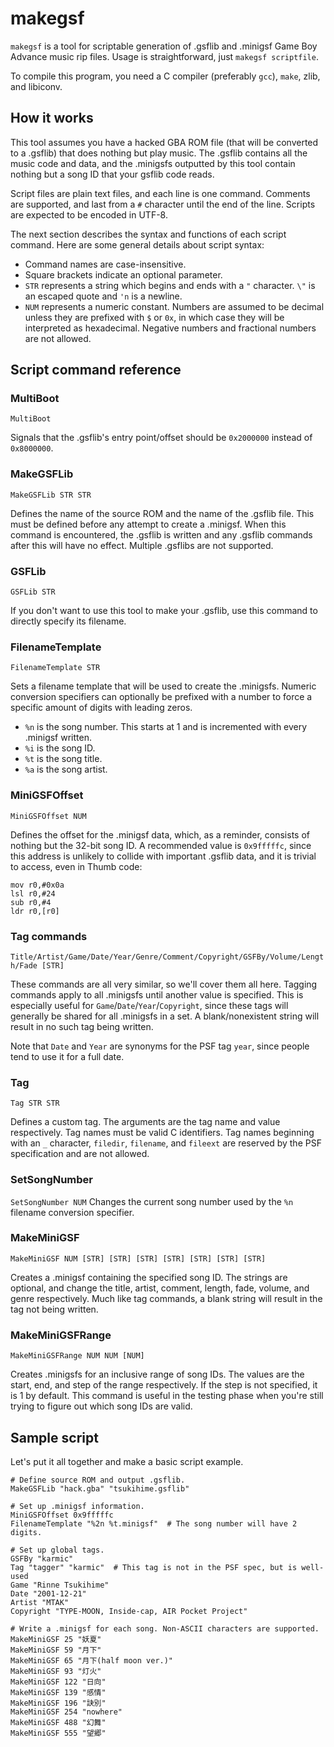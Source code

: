 # makegsf

`makegsf` is a tool for scriptable generation of .gsflib and .minigsf Game Boy Advance music rip files. Usage is straightforward, just `makegsf scriptfile`.

To compile this program, you need a C compiler (preferably `gcc`), `make`, zlib, and libiconv.

## How it works

This tool assumes you have a hacked GBA ROM file (that will be converted to a .gsflib) that does nothing but play music. The .gsflib contains all the music code and data, and the .minigsfs outputted by this tool contain nothing but a song ID that your gsflib code reads.

Script files are plain text files, and each line is one command. Comments are supported, and last from a `#` character until the end of the line. Scripts are expected to be encoded in UTF-8.

The next section describes the syntax and functions of each script command. Here are some general details about script syntax:
* Command names are case-insensitive.
* Square brackets indicate an optional parameter.
* `STR` represents a string which begins and ends with a `"` character. `\"` is an escaped quote and `'n` is a newline.
* `NUM` represents a numeric constant. Numbers are assumed to be decimal unless they are prefixed with `$` or `0x`, in which case they will be interpreted as hexadecimal. Negative numbers and fractional numbers are not allowed.

## Script command reference

### MultiBoot

`MultiBoot`

Signals that the .gsflib's entry point/offset should be `0x2000000` instead of `0x8000000`.

### MakeGSFLib

`MakeGSFLib STR STR`

Defines the name of the source ROM and the name of the .gsflib file. This must be defined before any attempt to create a .minigsf. When this command is encountered, the .gsflib is written and any .gsflib commands after this will have no effect. Multiple .gsflibs are not supported.

### GSFLib

`GSFLib STR`

If you don't want to use this tool to make your .gsflib, use this command to directly specify its filename.

### FilenameTemplate

`FilenameTemplate STR`

Sets a filename template that will be used to create the .minigsfs. Numeric conversion specifiers can optionally be prefixed with a number to force a specific amount of digits with leading zeros.
* `%n` is the song number. This starts at 1 and is incremented with every .minigsf written.
* `%i` is the song ID.
* `%t` is the song title.
* `%a` is the song artist.

### MiniGSFOffset

`MiniGSFOffset NUM`

Defines the offset for the .minigsf data, which, as a reminder, consists of nothing but the 32-bit song ID. A recommended value is `0x9fffffc`, since this address is unlikely to collide with important .gsflib data, and it is trivial to access, even in Thumb code:

```
mov r0,#0x0a
lsl r0,#24
sub r0,#4
ldr r0,[r0]
```

### Tag commands

`Title/Artist/Game/Date/Year/Genre/Comment/Copyright/GSFBy/Volume/Length/Fade [STR]`

These commands are all very similar, so we'll cover them all here. Tagging commands apply to all .minigsfs until another value is specified. This is especially useful for `Game`/`Date`/`Year`/`Copyright`, since these tags will generally be shared for all .minigsfs in a set. A blank/nonexistent string will result in no such tag being written.

Note that `Date` and `Year` are synonyms for the PSF tag `year`, since people tend to use it for a full date.

### Tag

`Tag STR STR`

Defines a custom tag. The arguments are the tag name and value respectively. Tag names must be valid C identifiers. Tag names beginning with an `_` character, `filedir`, `filename`, and `fileext` are reserved by the PSF specification and are not allowed.

### SetSongNumber

`SetSongNumber NUM`
Changes the current song number used by the `%n` filename conversion specifier.

### MakeMiniGSF

`MakeMiniGSF NUM [STR] [STR] [STR] [STR] [STR] [STR] [STR]`

Creates a .minigsf containing the specified song ID. The strings are optional, and change the title, artist, comment, length, fade, volume, and genre respectively. Much like tag commands, a blank string will result in the tag not being written.

### MakeMiniGSFRange

`MakeMiniGSFRange NUM NUM [NUM]`

Creates .minigsfs for an inclusive range of song IDs. The values are the start, end, and step of the range respectively. If the step is not specified, it is 1 by default. This command is useful in the testing phase when you're still trying to figure out which song IDs are valid.

## Sample script

Let's put it all together and make a basic script example.

```
# Define source ROM and output .gsflib.
MakeGSFLib "hack.gba" "tsukihime.gsflib"

# Set up .minigsf information.
MiniGSFOffset 0x9fffffc
FilenameTemplate "%2n %t.minigsf"  # The song number will have 2 digits.

# Set up global tags.
GSFBy "karmic"
Tag "tagger" "karmic"  # This tag is not in the PSF spec, but is well-used
Game "Rinne Tsukihime"
Date "2001-12-21"
Artist "MTAK"
Copyright "TYPE-MOON, Inside-cap, AIR Pocket Project"

# Write a .minigsf for each song. Non-ASCII characters are supported.
MakeMiniGSF 25 "妖夏"
MakeMiniGSF 59 "月下"
MakeMiniGSF 65 "月下(half moon ver.)"
MakeMiniGSF 93 "灯火"
MakeMiniGSF 122 "日向"
MakeMiniGSF 139 "感情"
MakeMiniGSF 196 "訣別"
MakeMiniGSF 254 "nowhere"
MakeMiniGSF 488 "幻舞"
MakeMiniGSF 555 "望郷"
```
